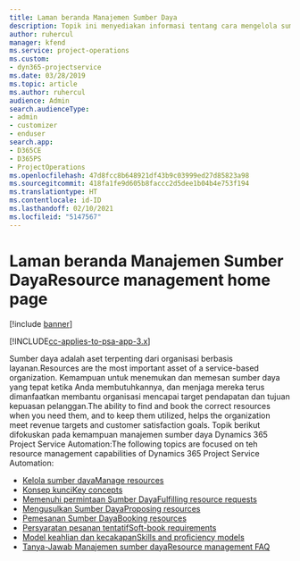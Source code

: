 ```yaml
---
title: Laman beranda Manajemen Sumber Daya
description: Topik ini menyediakan informasi tentang cara mengelola sumber daya.
author: ruhercul
manager: kfend
ms.service: project-operations
ms.custom:
- dyn365-projectservice
ms.date: 03/28/2019
ms.topic: article
ms.author: ruhercul
audience: Admin
search.audienceType:
- admin
- customizer
- enduser
search.app:
- D365CE
- D365PS
- ProjectOperations
ms.openlocfilehash: 47d8fcc8b648921df43b9c03999ed27d85823a98
ms.sourcegitcommit: 418fa1fe9d605b8faccc2d5dee1b04b4e753f194
ms.translationtype: HT
ms.contentlocale: id-ID
ms.lasthandoff: 02/10/2021
ms.locfileid: "5147567"
---
```

# <a name="resource-management-home-page"></a><span data-ttu-id="93d5c-103">Laman beranda Manajemen Sumber Daya</span><span class="sxs-lookup"><span data-stu-id="93d5c-103">Resource management home page</span></span>

[!include [banner](../includes/psa-now-project-operations.md)]

[!INCLUDE[cc-applies-to-psa-app-3.x](../includes/cc-applies-to-psa-app-3x.md)]

<span data-ttu-id="93d5c-104">Sumber daya adalah aset terpenting dari organisasi berbasis layanan.</span><span class="sxs-lookup"><span data-stu-id="93d5c-104">Resources are the most important asset of a service-based organization.</span></span> <span data-ttu-id="93d5c-105">Kemampuan untuk menemukan dan memesan sumber daya yang tepat ketika Anda membutuhkannya, dan menjaga mereka terus dimanfaatkan membantu organisasi mencapai target pendapatan dan tujuan kepuasan pelanggan.</span><span class="sxs-lookup"><span data-stu-id="93d5c-105">The ability to find and book the correct resources when you need them, and to keep them utilized, helps the organization meet revenue targets and customer satisfaction goals.</span></span> <span data-ttu-id="93d5c-106">Topik berikut difokuskan pada kemampuan manajemen sumber daya Dynamics 365 Project Service Automation:</span><span class="sxs-lookup"><span data-stu-id="93d5c-106">The following topics are focused on teh resource management capabilities of Dynamics 365 Project Service Automation:</span></span>

- [<span data-ttu-id="93d5c-107">Kelola sumber daya</span><span class="sxs-lookup"><span data-stu-id="93d5c-107">Manage resources</span></span>](manage-resources.md)
- [<span data-ttu-id="93d5c-108">Konsep kunci</span><span class="sxs-lookup"><span data-stu-id="93d5c-108">Key concepts</span></span>](reports-key-concepts.md)
- [<span data-ttu-id="93d5c-109">Memenuhi permintaan Sumber Daya</span><span class="sxs-lookup"><span data-stu-id="93d5c-109">Fulfilling resource requests</span></span>](resource-management-fulfill-requests.md)
- [<span data-ttu-id="93d5c-110">Mengusulkan Sumber Daya</span><span class="sxs-lookup"><span data-stu-id="93d5c-110">Proposing resources</span></span>](resource-management-propose-resources.md)
- [<span data-ttu-id="93d5c-111">Pemesanan Sumber Daya</span><span class="sxs-lookup"><span data-stu-id="93d5c-111">Booking resources</span></span>](resource-management-book-resources-scheduleboard.md)
- [<span data-ttu-id="93d5c-112">Persyaratan pesanan tentatif</span><span class="sxs-lookup"><span data-stu-id="93d5c-112">Soft-book requirements</span></span>](resource-management-softbook-requirements.md)
- [<span data-ttu-id="93d5c-113">Model keahlian dan kecakapan</span><span class="sxs-lookup"><span data-stu-id="93d5c-113">Skills and proficiency models</span></span>](resource-management-skills-proficiency.md)
- [<span data-ttu-id="93d5c-114">Tanya-Jawab Manajemen sumber daya</span><span class="sxs-lookup"><span data-stu-id="93d5c-114">Resource management FAQ</span></span>](resource-management-faq.md)
